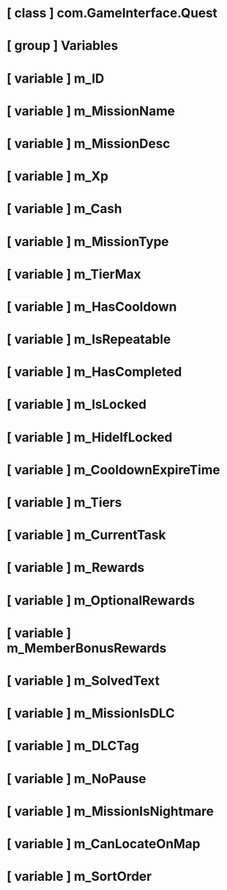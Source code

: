 # [ class ] com.GameInterface.Quest

# [ group ] Variables

# [ variable ] m_ID

# [ variable ] m_MissionName

# [ variable ] m_MissionDesc

# [ variable ] m_Xp

# [ variable ] m_Cash

# [ variable ] m_MissionType

# [ variable ] m_TierMax

# [ variable ] m_HasCooldown

# [ variable ] m_IsRepeatable

# [ variable ] m_HasCompleted

# [ variable ] m_IsLocked

# [ variable ] m_HideIfLocked

# [ variable ] m_CooldownExpireTime

# [ variable ] m_Tiers

# [ variable ] m_CurrentTask

# [ variable ] m_Rewards

# [ variable ] m_OptionalRewards

# [ variable ] m_MemberBonusRewards

# [ variable ] m_SolvedText

# [ variable ] m_MissionIsDLC

# [ variable ] m_DLCTag

# [ variable ] m_NoPause

# [ variable ] m_MissionIsNightmare

# [ variable ] m_CanLocateOnMap

# [ variable ] m_SortOrder

